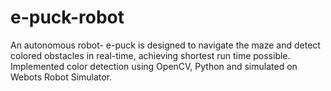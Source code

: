 # e-puck-robot

An autonomous robot- e-puck is designed to navigate the maze and detect colored obstacles in real-time, achieving shortest run time possible. 
Implemented color detection using OpenCV, Python and simulated on Webots Robot Simulator.
